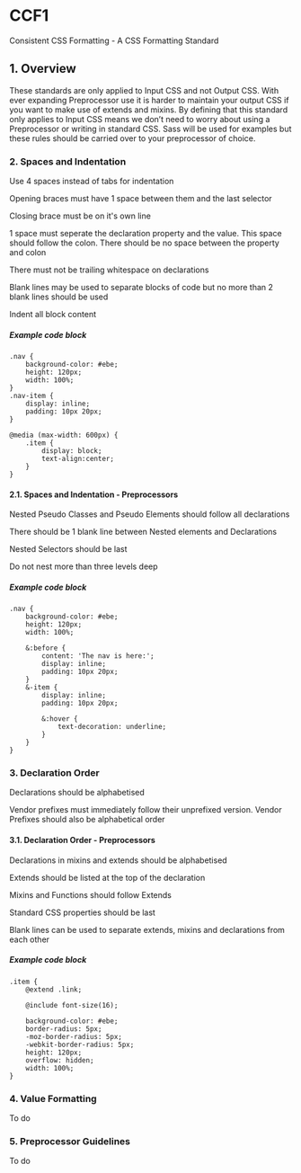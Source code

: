 # CCF1
Consistent CSS Formatting - A CSS Formatting Standard

## 1. Overview
These standards are only applied to Input CSS and not Output CSS. With ever expanding Preprocessor use it is harder to maintain your output CSS if you want to make use of extends and mixins. By defining that this standard only applies to Input CSS means we don’t need to worry about using a Preprocessor or writing in standard CSS. Sass will be used for examples but these rules should be carried over to your preprocessor of choice.

### 2. Spaces and Indentation
Use 4 spaces instead of tabs for indentation

Opening braces must have 1 space between them and the last selector

Closing brace must be on it's own line

1 space must seperate the declaration property and the value. This space should follow the colon. There should be no space between the property and colon

There must not be trailing whitespace on declarations

Blank lines may be used to separate blocks of code but no more than 2 blank lines should be used

Indent all block content

##### Example code block
    .nav {
        background-color: #ebe;
        height: 120px;
        width: 100%;
    }
    .nav-item {
        display: inline;
        padding: 10px 20px;
    }

    @media (max-width: 600px) {
        .item {
            display: block;
            text-align:center;
        }
    }

#### 2.1. Spaces and Indentation - Preprocessors
Nested Pseudo Classes and Pseudo Elements should follow all declarations

There should be 1 blank line between Nested elements and Declarations

Nested Selectors should be last

Do not nest more than three levels deep

##### Example code block
    .nav {
        background-color: #ebe;
        height: 120px;
        width: 100%;

        &:before {
            content: 'The nav is here:';
            display: inline;
            padding: 10px 20px;
        }
        &-item {
            display: inline;
            padding: 10px 20px;

            &:hover {
                text-decoration: underline;
            }
        }
    }

### 3. Declaration Order
Declarations should be alphabetised

Vendor prefixes must immediately follow their unprefixed version. Vendor Prefixes should also be alphabetical order

#### 3.1. Declaration Order - Preprocessors
Declarations in mixins and extends should be alphabetised

Extends should be listed at the top of the declaration

Mixins and Functions should follow Extends

Standard CSS properties should be last

Blank lines can be used to separate extends, mixins and declarations from each other

##### Example code block
    .item {
        @extend .link;

        @include font-size(16);

        background-color: #ebe;
        border-radius: 5px;
        -moz-border-radius: 5px;
        -webkit-border-radius: 5px;
        height: 120px;
        overflow: hidden;
        width: 100%;
    }

### 4. Value Formatting
To do

### 5. Preprocessor Guidelines
To do